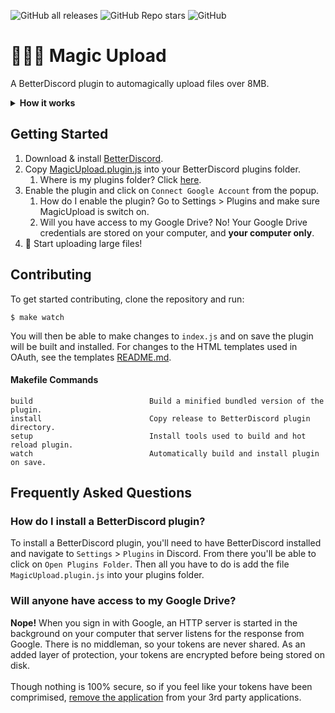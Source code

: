 ![GitHub all releases](https://img.shields.io/github/downloads/mack/magic-upload/total) ![GitHub Repo stars](https://img.shields.io/github/stars/mack/magic-upload) ![GitHub](https://img.shields.io/github/license/mack/magic-upload)
# 🧙‍♀️✨ Magic Upload
A BetterDiscord plugin to automagically upload files over 8MB.
<details>
<summary style="cursor: pointer;"><b>How it works</b></summary>
This plugin uses Google Drive in the background. Users must connect their Google account and then they're able to upload files that exceed Discords upload limit. The plugin will upload large files in the background, resume an upload if it's interupted, and send a share link on your behalf.
</details>

## Getting Started
1. Download & install [BetterDiscord](https://betterdiscord.app).
2. Copy [MagicUpload.plugin.js](MagicUpload.plugin.js) into your BetterDiscord plugins folder.
    1. Where is my plugins folder? Click [here](#install).
3. Enable the plugin and click on `Connect Google Account` from the popup.
    1. How do I enable the plugin? Go to Settings > Plugins and make sure MagicUpload is switch on.
    2. Will you have access to my Google Drive? No! Your Google Drive credentials are stored on your computer, and **your computer only**.
4. 🎉 Start uploading large files!

## Contributing
To get started contributing, clone the repository and run:
```
$ make watch
```
You will then be able to make changes to `index.js` and on save the plugin will be built and installed. For changes to the HTML templates used in OAuth, see the templates [README.md](templates).

#### Makefile Commands
```
build                          Build a minified bundled version of the plugin.
install                        Copy release to BetterDiscord plugin directory.
setup                          Install tools used to build and hot reload plugin.
watch                          Automatically build and install plugin on save.
```

## Frequently Asked Questions
<h3 id="install">How do I install a BetterDiscord plugin?</h3>

To install a BetterDiscord plugin, you'll need to have BetterDiscord installed and navigate to `Settings` > `Plugins` in Discord. From there you'll be able to click on `Open Plugins Folder`. Then all you have to do is add the file `MagicUpload.plugin.js` into your plugins folder.

<h3 id="security">Will anyone have access to my Google Drive?</h3>

<b>Nope!</b> When you sign in with Google, an HTTP server is started in the background on your computer that server listens for the response from Google. There is no middleman, so your tokens are never shared. As an added layer of protection, your tokens are encrypted before being stored on disk. 
<br>
<br>
Though nothing is 100% secure, so if you feel like your tokens have been comprimised, <a href="https://support.google.com/accounts/answer/3466521?hl=en">remove the application</a> from your 3rd party applications.